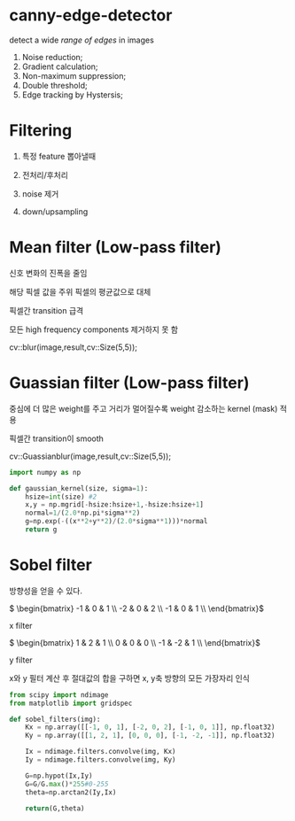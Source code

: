 # canny-edge-detector
detect a wide *range of edges* in images

1. Noise reduction;
2. Gradient calculation;
3. Non-maximum suppression; 
4. Double threshold;
5. Edge tracking by Hystersis;

# Filtering
1. 특정 feature 뽑아낼때

2. 전처리/후처리

3. noise 제거

4. down/upsampling

# Mean filter (Low-pass filter)
신호 변화의 진폭을 줄임

해당 픽셀 값을 주위 픽셀의 평균값으로 대체

픽셀간 transition 급격

모든 high frequency components 제거하지 못 함


cv::blur(image,result,cv::Size(5,5));

# Guassian filter (Low-pass filter)

중심에 더 많은 weight를 주고 거리가 멀어질수록 weight 감소하는 kernel (mask) 적용

픽셀간 transition이 smooth

cv::Guassianblur(image,result,cv::Size(5,5));

```python
import numpy as np

def gaussian_kernel(size, sigma=1):
    hsize=int(size) #2
    x,y = np.mgrid[-hsize:hsize+1,-hsize:hsize+1]
    normal=1/(2.0*np.pi*sigma**2)
    g=np.exp(-((x**2+y**2)/(2.0*sigma**1)))*normal
    return g
```

# Sobel filter
방향성을 얻을 수 있다.

$ \begin{bmatrix}
-1 & 0 & 1 \\\\ 
-2 & 0 & 2 \\\\
-1 & 0 & 1 \\\\
\end{bmatrix}$

x filter

$ \begin{bmatrix}
1 & 2 & 1 \\\\ 
0 & 0 & 0 \\\\
-1 & -2 & 1 \\\\
\end{bmatrix}$

y filter
  
x와 y 필터 계산 후 절대값의 합을 구하면 x, y축 방향의 모든 가장자리 인식

```python
from scipy import ndimage
from matplotlib import gridspec

def sobel_filters(img):
    Kx = np.array([[-1, 0, 1], [-2, 0, 2], [-1, 0, 1]], np.float32)
    Ky = np.array([[1, 2, 1], [0, 0, 0], [-1, -2, -1]], np.float32)

    Ix = ndimage.filters.convolve(img, Kx)
    Iy = ndimage.filters.convolve(img, Ky)

    G=np.hypot(Ix,Iy)
    G=G/G.max()*255#0-255
    theta=np.arctan2(Iy,Ix)

    return(G,theta)
    
```


